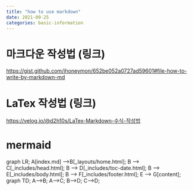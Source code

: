 ```yaml
---
title: "how to use markdown"
date: 2021-09-25
categories: basic-information
---
```


 #  마크다운 작성법 (링크)  

<https://gist.github.com/ihoneymon/652be052a0727ad59601#file-how-to-write-by-markdown-md>  

<script src="https://gist.github.com/ihoneymon/652be052a0727ad59601.js"></script>  

 # LaTex 작성법 (링크)  

 <https://velog.io/@d2h10s/LaTex-Markdown-수식-작성법>  

#  mermaid

<div class="mermaid"> 
graph LR;
    A[index.md] -->B[_layouts/home.html];
    B --> C[_includes/head.html];
    B --> D[_includes/toc-date.html];
    B --> E[_includes/body.html];
    B --> F[_includes/footer.html];
    E --> G[content];
</div>

<div class="mermaid"> 
  graph TD; A-->B; A-->C; B-->D; C-->D; 
</div>

